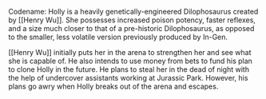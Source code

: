 Codename: Holly is a heavily genetically-engineered Dilophosaurus created by [[Henry Wu]]. She possesses increased poison potency, faster reflexes, and a size much closer to that of a pre-historic Dilophosaurus, as opposed to the smaller, less volatile version previously produced by In-Gen.


[[Henry Wu]] initially puts her in the arena to strengthen her and see what she is capable of. He also intends to use money from bets to fund his plan to clone Holly in the future. He plans to steal her in the dead of night with the help of undercover assistants working at Jurassic Park. However, his plans go awry when Holly breaks out of the arena and escapes. 